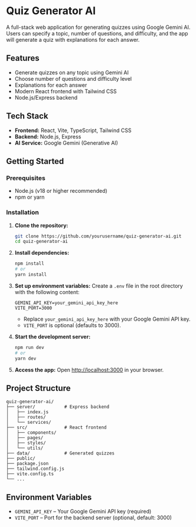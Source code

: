 # Quiz Generator AI

A full-stack web application for generating quizzes using Google Gemini AI. Users can specify a topic, number of questions, and difficulty, and the app will generate a quiz with explanations for each answer.

## Features
- Generate quizzes on any topic using Gemini AI
- Choose number of questions and difficulty level
- Explanations for each answer
- Modern React frontend with Tailwind CSS
- Node.js/Express backend

## Tech Stack
- **Frontend:** React, Vite, TypeScript, Tailwind CSS
- **Backend:** Node.js, Express
- **AI Service:** Google Gemini (Generative AI)

## Getting Started

### Prerequisites
- Node.js (v18 or higher recommended)
- npm or yarn

### Installation
1. **Clone the repository:**
   ```sh
   git clone https://github.com/yourusername/quiz-generator-ai.git
   cd quiz-generator-ai
   ```
2. **Install dependencies:**
   ```sh
   npm install
   # or
   yarn install
   ```
3. **Set up environment variables:**
   Create a `.env` file in the root directory with the following content:
   ```env
   GEMINI_API_KEY=your_gemini_api_key_here
   VITE_PORT=3000
   ```
   - Replace `your_gemini_api_key_here` with your Google Gemini API key.
   - `VITE_PORT` is optional (defaults to 3000).

4. **Start the development server:**
   ```sh
   npm run dev
   # or
   yarn dev
   ```

5. **Access the app:**
   Open [http://localhost:3000](http://localhost:3000) in your browser.

## Project Structure
```
quiz-generator-ai/
├── server/           # Express backend
│   ├── index.js
│   ├── routes/
│   └── services/
├── src/              # React frontend
│   ├── components/
│   ├── pages/
│   ├── styles/
│   └── utils/
├── data/             # Generated quizzes
├── public/
├── package.json
├── tailwind.config.js
├── vite.config.ts
└── ...
```

## Environment Variables
- `GEMINI_API_KEY` – Your Google Gemini API key (required)
- `VITE_PORT` – Port for the backend server (optional, default: 3000)


